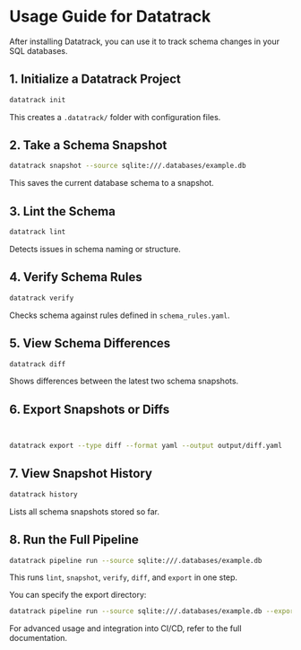 # Usage Guide for Datatrack

After installing Datatrack, you can use it to track schema changes in your SQL databases.


## 1. Initialize a Datatrack Project

```bash
datatrack init
```

This creates a `.datatrack/` folder with configuration files.

## 2. Take a Schema Snapshot

```bash
datatrack snapshot --source sqlite:///.databases/example.db
```

This saves the current database schema to a snapshot.

## 3. Lint the Schema

```bash
datatrack lint
```

Detects issues in schema naming or structure.

## 4. Verify Schema Rules

```bash
datatrack verify
```

Checks schema against rules defined in `schema_rules.yaml`.

## 5. View Schema Differences

```bash
datatrack diff
```

Shows differences between the latest two schema snapshots.


## 6. Export Snapshots or Diffs

```bash


datatrack export --type diff --format yaml --output output/diff.yaml
```

## 7. View Snapshot History

```bash
datatrack history
```

Lists all schema snapshots stored so far.


## 8. Run the Full Pipeline

```bash
datatrack pipeline run --source sqlite:///.databases/example.db
```

This runs `lint`, `snapshot`, `verify`, `diff`, and `export` in one step.

You can specify the export directory:

```bash
datatrack pipeline run --source sqlite:///.databases/example.db --export-dir my_output_dir
```

For advanced usage and integration into CI/CD, refer to the full documentation.
